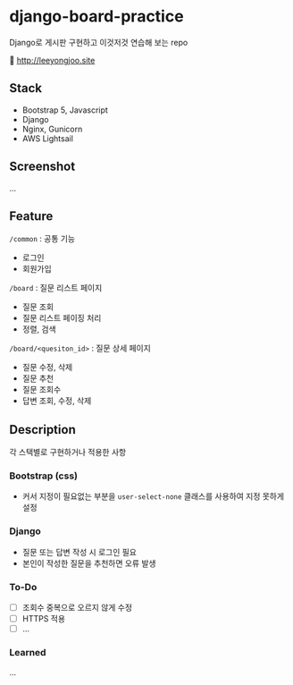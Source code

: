 # django-board-practice

Django로 게시판 구현하고 이것저것 연습해 보는 repo

🔗 http://leeyongjoo.site


## Stack

- Bootstrap 5, Javascript
- Django
- Nginx, Gunicorn
- AWS Lightsail

## Screenshot

...

## Feature

`/common` : 공통 기능
- 로그인
- 회원가입

`/board` : 질문 리스트 페이지
- 질문 조회
- 질문 리스트 페이징 처리
- 정렬, 검색

`/board/<quesiton_id>` : 질문 상세 페이지
- 질문 수정, 삭제
- 질문 추천
- 질문 조회수
- 답변 조회, 수정, 삭제

## Description

각 스택별로 구현하거나 적용한 사항

### Bootstrap (css)

- 커서 지정이 필요없는 부분을 `user-select-none` 클래스를 사용하여 지정 못하게 설정

### Django

- 질문 또는 답변 작성 시 로그인 필요
- 본인이 작성한 질문을 추천하면 오류 발생

### To-Do

- [ ] 조회수 중복으로 오르지 않게 수정
- [ ] HTTPS 적용
- [ ] ...

### Learned

...
